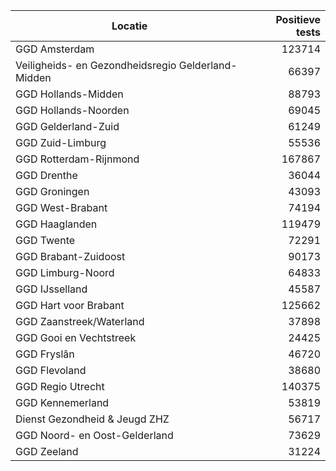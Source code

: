 | Locatie | Positieve tests |
|---------|----------------:|
| GGD Amsterdam                            | 123714 |
| Veiligheids- en Gezondheidsregio Gelderland-Midden | 66397 |
| GGD Hollands-Midden                      | 88793 |
| GGD Hollands-Noorden                     | 69045 |
| GGD Gelderland-Zuid                      | 61249 |
| GGD Zuid-Limburg                         | 55536 |
| GGD Rotterdam-Rijnmond                   | 167867 |
| GGD Drenthe                              | 36044 |
| GGD Groningen                            | 43093 |
| GGD West-Brabant                         | 74194 |
| GGD Haaglanden                           | 119479 |
| GGD Twente                               | 72291 |
| GGD Brabant-Zuidoost                     | 90173 |
| GGD Limburg-Noord                        | 64833 |
| GGD IJsselland                           | 45587 |
| GGD Hart voor Brabant                    | 125662 |
| GGD Zaanstreek/Waterland                 | 37898 |
| GGD Gooi en Vechtstreek                  | 24425 |
| GGD Fryslân                              | 46720 |
| GGD Flevoland                            | 38680 |
| GGD Regio Utrecht                        | 140375 |
| GGD Kennemerland                         | 53819 |
| Dienst Gezondheid & Jeugd ZHZ            | 56717 |
| GGD Noord- en Oost-Gelderland            | 73629 |
| GGD Zeeland                              | 31224 |
